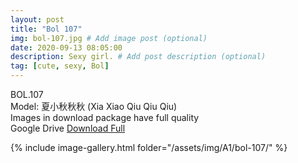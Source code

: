```yaml
---
layout: post
title: "Bol 107"
img: bol-107.jpg # Add image post (optional)
date: 2020-09-13 08:05:00
description: Sexy girl. # Add post description (optional)
tag: [cute, sexy, Bol]
---
```

BOL.107  
Model: 夏小秋秋秋 (Xia Xiao Qiu Qiu Qiu)                                                     
Images in download package have full quality                    
Google Drive [Download Full](http://gestyy.com/eend25)

{% include image-gallery.html folder="/assets/img/A1/bol-107/" %}
